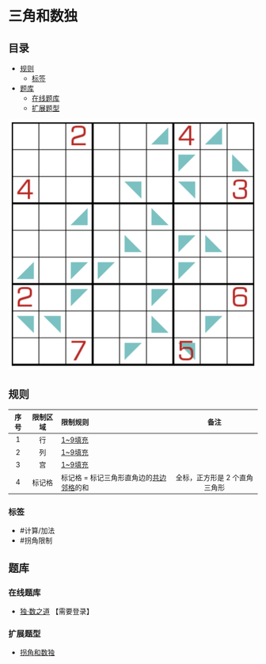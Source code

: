 # 三角和数独
<!-- START doctoc generated TOC please keep comment here to allow auto update -->
<!-- DON'T EDIT THIS SECTION, INSTEAD RE-RUN doctoc TO UPDATE -->
## 目录

- [规则](#%E8%A7%84%E5%88%99)
  - [标签](#%E6%A0%87%E7%AD%BE)
- [题库](#%E9%A2%98%E5%BA%93)
  - [在线题库](#%E5%9C%A8%E7%BA%BF%E9%A2%98%E5%BA%93)
  - [扩展题型](#%E6%89%A9%E5%B1%95%E9%A2%98%E5%9E%8B)

<!-- END doctoc generated TOC please keep comment here to allow auto update -->

![题](../../../../../images/sudoku/三角和数独.png)

## 规则

| 序号  | 限制区域 | 限制规则                    |        备注        |
|:---:|:----:|:------------------------|:----------------:|
|  1  |  行   | [1~9填充]                 |                  |
|  2  |  列   | [1~9填充]                 |                  |
|  3  |  宫   | [1~9填充]                 |                  |
|  4  | 标记格  | 标记格 = 标记三角形直角边的[共边邻格]的和 | 全标，正方形是 2 个直角三角形 |

### 标签

- #计算/加法
- #拐角限制

## 题库

### 在线题库

- [独·数之道](http://www.sudokufans.org.cn/lx/game.index.php?type=3jh9) 【需要登录】

### 扩展题型

- [拐角和数独](拐角和数独.md)

[1~9填充]: ../../../../../rules/rules.md#1to9填充

[共边邻格]: ../../../../../rules/rules.md#共边邻格
